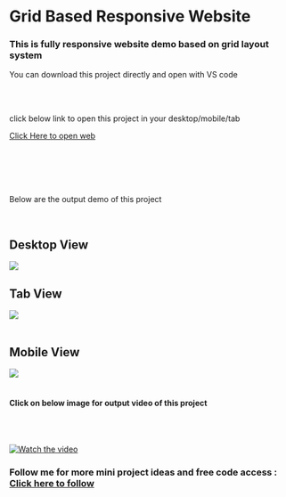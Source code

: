 <h1>Grid Based Responsive Website</h1>
<h3>This is fully responsive website demo based on grid layout system</h3>
<p>You can download this project directly and open with VS code</p>
<br>
<br>
<p> click below link to open this project in your desktop/mobile/tab </p>
<a href="https://prathameshvattamwar.github.io/gridweb2">Click Here to open web</a>
<br><br>
<p style="margin-top:2vh;">Below are the output demo of this project</p>

<br>
<h2>Desktop View</h2>
<img src="https://i.imgur.com/GDspDeQ.png"/>

<h2>Tab View</h2>
<img src="https://i.imgur.com/X5p6Owr.png"/>
<br><br>

<h2>Mobile View</h2>
<img src="https://i.imgur.com/Tr8ADHN.png"/>
<br><br>
<h4>Click on below image for output video of this project</h4>
<br><br>

[![Watch the video](https://i.imgur.com/GDspDeQ.png)](https://i.imgur.com/iJ3ODgF.mp4)


<h3>Follow me for more mini project ideas and free code access : <a href="https://github.com/prathameshvattamwar">Click here to follow</a></h3>
